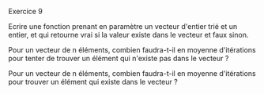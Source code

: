 Exercice 9

Ecrire une fonction prenant en paramètre un vecteur d'entier trié et un entier, et qui retourne vrai si la valeur existe dans le vecteur et faux sinon.

Pour un vecteur de n éléments, combien faudra-t-il en moyenne d'itérations pour tenter de trouver un élément qui n'existe pas dans le vecteur ?

Pour un vecteur de n éléments, combien faudra-t-il en moyenne d'itérations pour trouver un élément qui existe dans le vecteur ?
